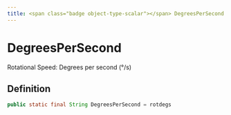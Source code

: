 ```yaml
---
title: <span class="badge object-type-scalar"></span> DegreesPerSecond
---
```

# <span class="badge object-type-scalar"></span> DegreesPerSecond

Rotational Speed: Degrees per second (°/s)

## Definition

```java
public static final String DegreesPerSecond = rotdegs
```
